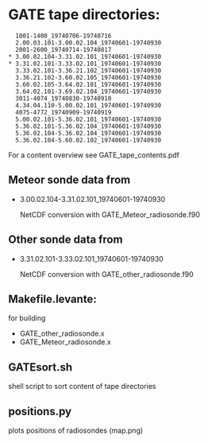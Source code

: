 # GATE tape directories:

```
  1001-1400_19740706-19740716
  2.00.03.101-3.00.02.104_19740601-19740930
  2001-2600_19740714-19740817
* 3.00.02.104-3.31.02.101_19740601-19740930
* 3.31.02.101-3.33.02.101_19740601-19740930
  3.33.02.101-3.36.21.102_19740601-19740930
  3.36.21.102-3.60.02.105_19740601-19740930
  3.60.02.105-3.64.02.101_19740601-19740930
  3.64.02.101-3.69.02.104_19740601-19740930
  3011-4074_19740830-19740910
  4.34.04.110-5.00.02.101_19740601-19740930
  4075-4772_19740909-19740919
  5.00.02.101-5.36.02.101_19740601-19740930
  5.36.02.101-5.36.02.104_19740601-19740930
  5.36.02.104-5.36.02.104_19740601-19740930
  5.36.02.104-5.60.02.102_19740601-19740930
```

For a content overview see GATE_tape_contents.pdf

## Meteor sonde data from 

* 3.00.02.104-3.31.02.101_19740601-19740930

  NetCDF conversion with GATE_Meteor_radiosonde.f90

## Other sonde data from

* 3.31.02.101-3.33.02.101_19740601-19740930

  NetCDF conversion with GATE_other_radiosonde.f90

## Makefile.levante:

  for building 

* GATE_other_radiosonde.x
* GATE_Meteor_radiosonde.x

## GATEsort.sh

  shell script to sort content of tape directories

## positions.py

  plots positions of radiosondes (map.png)



